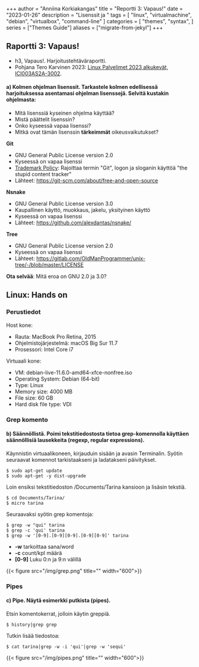 +++
author = "Anniina Korkiakangas"
title = "Reportti 3: Vapaus!"
date = "2023-01-26"
description = "Lisenssit ja "
tags = [
    "linux",
    "virtualmachine",
    "debian",
    "virtualbox",
    "command-line"
]
categories = [
    "themes",
    "syntax",
]
series = ["Themes Guide"]
aliases = ["migrate-from-jekyl"]
+++

## **Raportti 3: Vapaus!**
- h3, Vapaus!. Harjoitustehtäväraportti.
- Pohjana Tero Karvinen 2023: [Linux Palvelimet 2023 alkukevät, ICI003AS2A-3002](https://terokarvinen.com/2023/linux-palvelimet-2023-alkukevat/).

#### **a) Kolmen ohjelman lisenssit.** Tarkastele kolmen edellisessä harjoituksessa asentamasi ohjelman lisenssejä. Selvitä kustakin ohjelmasta:

- Mitä lisenssiä kyseinen ohjelma käyttää?
- Mistä päättelit lisenssin?
- Onko kyseessä vapaa lisenssi?
- Mitkä ovat tämän lisenssin **tärkeimmät** oikeusvaikutukset?

**Git**
- GNU General Public License version 2.0
- Kyseessä on vapaa lisenssi
- [Trademark Policy](https://git-scm.com/about/trademark): Rajoittaa termin "Git", logon ja sloganin käyttöä "the stupid content tracker" 
- Lähteet: https://git-scm.com/about/free-and-open-source 

**Nsnake**
- GNU General Public License version 3.0
- Kaupallinen käyttö, muokkaus, jakelu, yksityinen käyttö 
- Kyseessä on vapaa lisenssi
- Lähteet: https://github.com/alexdantas/nsnake/

**Tree**
- GNU General Public License version 2.0
- Kyseessä on vapaa lisenssi
- Lähteet: https://gitlab.com/OldManProgrammer/unix-tree/-/blob/master/LICENSE

**Ota selvää**: Mitä eroa on GNU 2.0 ja 3.0? 

## **Linux: Hands on**
### **Perustiedot** 

Host kone:
- Rauta: MacBook Pro Retina, 2015
- Ohjelmistojärjestelmä: macOS Big Sur 11.7
- Prosessori: Intel Core i7

Virtuaali kone: 
- VM: debian-live-11.6.0-amd64-xfce-nonfree.iso
- Operating System: Debian (64-bit)
- Type: Linux
- Memory size: 4000 MB
- File size: 60 GB
- Hard disk file type: VDI

### **Grep komento**

#### **b) Säännöllistä.** Poimi tekstitiedostosta tietoa grep-komennolla käyttäen säännöllisiä lausekkeita (regexp, regular expressions).

Käynnistin virtuaalikoneen, kirjauduin sisään ja avasin Terminalin. Syötin seuraavat komennot tarkistaakseni ja ladatakseni päivitykset.

    $ sudo apt-get update 
    $ sudo apt-get -y dist-upgrade

Loin ensiksi tekstitiedoston /Documents/Tarina kansioon ja lisäsin tekstiä.

    $ cd Documents/Tarina/
    $ micro tarina
    
Seuraavaksi syötin grep komentoja:

    $ grep -w "qui" tarina
    $ grep -c 'qui' tarina
    $ grep -w '[0-9].[0-9][0-9].[0-9][0-9]' tarina

- **-w** tarkoittaa sana/word
- **-c** count/kpl määrä
- **[0-9]** Luku 0:n ja 9:n välillä

{{< figure src="/img/grep.png" title="" width="600">}}

### **Pipes** 

#### **c) Pipe.** Näytä esimerkki putkista (pipes).

Etsin komentokerrat, jolloin käytin greppiä. 

    $ history|grep grep

Tutkin lisää tiedostoa:

    $ cat tarina|grep -w -i 'qui'|grep -w 'sequi'  

{{< figure src="/img/pipes.png" title="" width="600">}}

